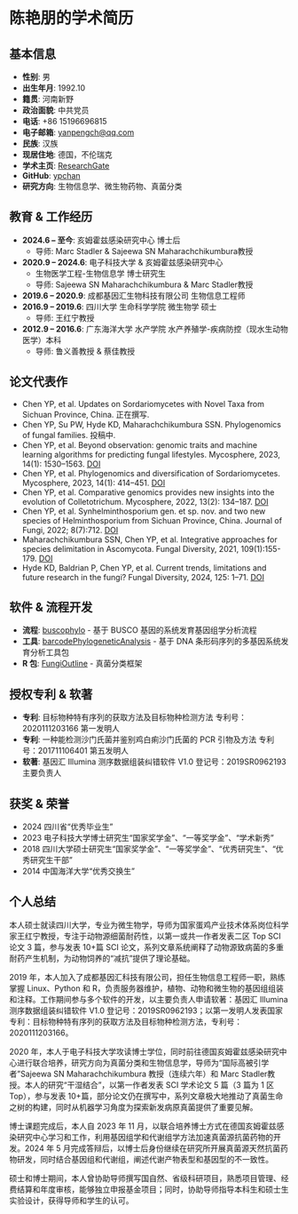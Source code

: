 # 陈艳朋的学术简历

## 基本信息
- **性别**: 男
- **出生年月**: 1992.10
- **籍贯**: 河南新野
- **政治面貌**: 中共党员
- **电话**: +86 15196696815
- **电子邮箱**: yanpengch@qq.com
- **民族**: 汉族
- **现居住地**: 德国，不伦瑞克
- **学术主页**: [ResearchGate](https://www.researchgate.net/profile/Yanpeng-Chen-2)
- **GitHub**: [ypchan](https://github.com/ypchan)
- **研究方向**: 生物信息学、微生物药物、真菌分类

## 教育 & 工作经历
- **2024.6 – 至今**: 亥姆霍兹感染研究中心 博士后
  - 导师: Marc Stadler & Sajeewa SN Maharachchikumbura教授
- **2020.9 – 2024.6**: 电子科技大学 & 亥姆霍兹感染研究中心
  - 生物医学工程-生物信息学 博士研究生
  - 导师: Sajeewa SN Maharachchikumbura & Marc Stadler教授
- **2019.6 – 2020.9**: 成都基因汇生物科技有限公司 生物信息工程师
- **2016.9 – 2019.6**: 四川大学 生命科学学院 微生物学 硕士
  - 导师: 王红宁教授
- **2012.9 – 2016.6**: 广东海洋大学 水产学院 水产养殖学-疾病防控（现水生动物医学）本科
  - 导师: 鲁义善教授 & 蔡佳教授

## 论文代表作
- Chen YP, et al. Updates on Sordariomycetes with Novel Taxa from Sichuan Province, China. 正在撰写.
- Chen YP, Su PW, Hyde KD, Maharachchikumbura SSN. Phylogenomics of fungal families. 投稿中.
- Chen YP, et al. Beyond observation: genomic traits and machine learning algorithms for predicting fungal lifestyles. Mycosphere, 2023, 14(1): 1530–1563. [DOI](https://doi.org/10.5943/mycosphere/14/1/17)
- Chen YP, et al. Phylogenomics and diversification of Sordariomycetes. Mycosphere, 2023, 14(1): 414–451. [DOI](https://doi.org/10.5943/mycosphere/14/1/5)
- Chen YP, et al. Comparative genomics provides new insights into the evolution of Colletotrichum. Mycosphere, 2022, 13(2): 134–187. [DOI](https://doi.org/10.5943/mycosphere/si/1f/5)
- Chen YP, et al. Synhelminthosporium gen. et sp. nov. and two new species of Helminthosporium from Sichuan Province, China. Journal of Fungi, 2022; 8(7):712. [DOI](https://doi.org/10.3390/jof8070712)
- Maharachchikumbura SSN, Chen YP, et al. Integrative approaches for species delimitation in Ascomycota. Fungal Diversity, 2021, 109(1):155-179. [DOI](https://doi.org/10.1007/s13225-021-00486-6)
- Hyde KD, Baldrian P, Chen YP, et al. Current trends, limitations and future research in the fungi? Fungal Diversity, 2024, 125: 1–71. [DOI](https://doi.org/10.1007/s13225-023-00532-5)

## 软件 & 流程开发
- **流程**: [buscophylo](https://github.com/ypchan/buscophylo) - 基于 BUSCO 基因的系统发育基因组学分析流程
- **工具**: [barcodePhylogeneticAnalysis](https://github.com/ypchan/barcodePhylogeneticAnalysis) - 基于 DNA 条形码序列的多基因系统发育分析工具包
- **R 包**: [FungiOutline](https://github.com/ypchan/FungiOutline) - 真菌分类框架

## 授权专利 & 软著
- **专利**: 目标物种特有序列的获取方法及目标物种检测方法 专利号：2020111203166 第一发明人
- **专利**: 一种能检测沙门氏菌并鉴别鸡白痢沙门氏菌的 PCR 引物及方法 专利号：201711106401 第五发明人
- **软著**: 基因汇 Illumina 测序数据组装纠错软件 V1.0 登记号：2019SR0962193 主要负责人

## 获奖 & 荣誉
- 2024 四川省“优秀毕业生”
- 2023 电子科技大学博士研究生“国家奖学金”、“一等奖学金”、“学术新秀”
- 2018 四川大学硕士研究生“国家奖学金”、“一等奖学金”、“优秀研究生”、“优秀研究生干部”
- 2014 中国海洋大学“优秀交换生”

## 个人总结
本人硕士就读四川大学，专业为微生物学，导师为国家蛋鸡产业技术体系岗位科学家王红宁教授，专注于动物源细菌耐药性，以第一或共一作者发表二区 Top SCI 论文 3 篇，参与发表 10+篇 SCI 论文，系列文章系统阐释了动物源致病菌的多重耐药产生机制，为动物饲养的“减抗”提供了理论基础。

2019 年，本人加入了成都基因汇科技有限公司，担任生物信息工程师一职，熟练掌握 Linux、Python 和 R，负责服务器维护，植物、动物和微生物的基因组组装和注释。工作期间参与多个软件的开发，以主要负责人申请软著：基因汇 Illumina 测序数据组装纠错软件 V1.0 登记号：2019SR0962193；以第一发明人发表国家专利：目标物种特有序列的获取方法及目标物种检测方法，专利号：2020111203166。

2020 年，本人于电子科技大学攻读博士学位，同时前往德国亥姆霍兹感染研究中心进行联合培养，研究方向为真菌分类和生物信息学，导师为“国际高被引学者”Sajeewa SN Maharachchikumbura 教授（连续六年）和 Marc Stadler教授。本人的研究“干湿结合”，以第一作者发表 SCI 学术论文 5 篇（3 篇为 1 区 Top），参与发表 10+篇，部分论文仍在撰写中，系列文章极大地推动了真菌生命之树的构建，同时从机器学习角度为探索新发病原真菌提供了重要见解。

博士课题完成后，本人自 2023 年 11 月，以联合培养博士方式在德国亥姆霍兹感染研究中心学习和工作，利用基因组学和代谢组学方法加速真菌源抗菌药物的开发。2024 年 5 月完成答辩后，以博士后身份继续在研究所开展真菌源天然抗菌药物研发，同时结合基因组和代谢组，阐述代谢产物表型和基因型的不一致性。

硕士和博士期间，本人曾协助导师撰写国自然、省级科研项目，熟悉项目管理、经费结算和年度审核，能够独立申报基金项目；同时，协助导师指导本科生和硕士生实验设计，获得导师和学生的认可。
